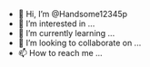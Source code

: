 - 👋 Hi, I’m @Handsome12345p
- 👀 I’m interested in ...
- 🌱 I’m currently learning ...
- 💞️ I’m looking to collaborate on ...
- 📫 How to reach me ...

<!---
Handsome12345p/Handsome12345p is a ✨ special ✨ repository because its `README.md` (this file) appears on your GitHub profile.
You can click the Preview link to take a look at your changes.
--->
